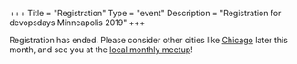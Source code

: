 +++
Title = "Registration"
Type = "event"
Description = "Registration for devopsdays Minneapolis 2019"
+++

Registration has ended. Please consider other cities like <a href="https://devopsdays.org/events/2019-chicago/welcome/">Chicago</a> later this month, and see you at the <a href="https://www.meetup.com/DevOps-Minneapolis">local monthly meetup</a>!
